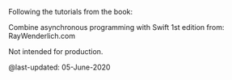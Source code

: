 Following the tutorials from the book:

Combine asynchronous programming with Swift 1st edition
from: RayWenderlich.com

Not intended for production.

@last-updated: 05-June-2020